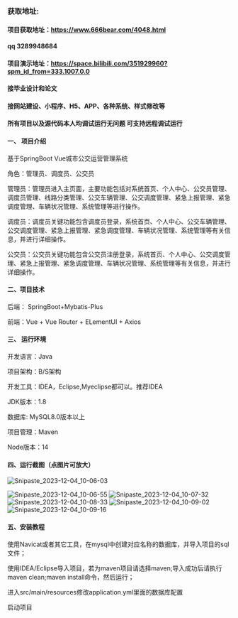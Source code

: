### 获取地址:
#### 项目获取地址：https://www.666bear.com/4048.html
#### qq 3289948684
#### 项目演示地址：https://space.bilibili.com/351929960?spm_id_from=333.1007.0.0
#### 接毕业设计和论文
#### 接网站建设、小程序、H5、APP、各种系统、样式修改等

#### 所有项目以及源代码本人均调试运行无问题 可支持远程调试运行

#### 一、 项目介绍
基于SpringBoot Vue城市公交运营管理系统

角色：管理员、调度员、公交员

管理员：管理员进入主页面，主要功能包括对系统首页、个人中心、公交员管理、调度员管理、线路分类管理、公交车辆管理、公交调度管理、紧急上报管理、紧急调度管理、车辆状况管理、系统管理等进行操作。

调度员：调度员关键功能包含调度员登录，系统首页、个人中心、公交车辆管理、公交调度管理、紧急上报管理、紧急调度管理、车辆状况管理、系统管理等有关信息，并进行详细操作。

公交员：公交员关键功能包含公交员注册登录，系统首页、个人中心、公交调度管理、紧急上报管理、紧急调度管理、车辆状况管理、系统管理等有关信息，并进行详细操作。
#### 二、项目技术
后端： SpringBoot+Mybatis-Plus

前端：Vue + Vue Router + ELementUI + Axios

#### 三、 运行环境
开发语言：Java

项目架构：B/S架构

开发工具：IDEA，Eclipse,Myeclipse都可以。推荐IDEA

JDK版本：1.8

数据库: MySQL8.0版本以上

项目管理：Maven

Node版本：14
#### 四、运行截图（点图片可放大）
![Snipaste_2023-12-04_10-06-03](https://github.com/666bears/transit/assets/143094776/c07b3f4e-7de0-45ed-b7ae-24933098ca0e)

![Snipaste_2023-12-04_10-06-55](https://github.com/666bears/transit/assets/143094776/eeb8ca21-7d28-42ea-b47e-920e36e7074b)
![Snipaste_2023-12-04_10-07-32](https://github.com/666bears/transit/assets/143094776/62fd85f5-2a8e-4b94-b417-bd93b34b8f4c)
![Snipaste_2023-12-04_10-08-33](https://github.com/666bears/transit/assets/143094776/c4cd65c5-e4b4-4cd6-a94f-d3e879265dbe)
![Snipaste_2023-12-04_10-09-02](https://github.com/666bears/transit/assets/143094776/92ddb24c-20c7-45b2-9f19-67bc3cc0c3df)
![Snipaste_2023-12-04_10-09-16](https://github.com/666bears/transit/assets/143094776/265fd4f8-3658-4338-9c9a-a9766bcea9c9)



#### 五、安装教程
使用Navicat或者其它工具，在mysql中创建对应名称的数据库，并导入项目的sql文件；

使用IDEA/Eclipse导入项目，若为maven项目请选择maven;导入成功后请执行maven clean;maven install命令，然后运行；

进入src/main/resources修改application.yml里面的数据库配置

启动项目





